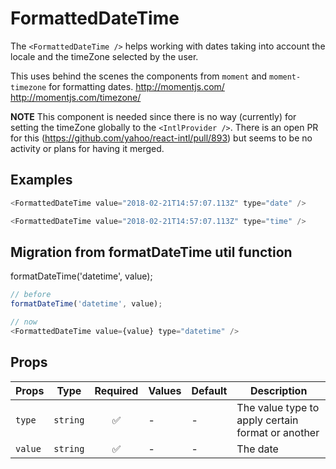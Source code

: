 # FormattedDateTime

The `<FormattedDateTime />` helps working with dates taking into account the locale
and the timeZone selected by the user.

This uses behind the scenes the components from `moment` and `moment-timezone` for formatting dates.
http://momentjs.com/
http://momentjs.com/timezone/

**NOTE**
This component is needed since there is no way (currently) for setting the timeZone globally to the `<IntlProvider />`.
There is an open PR for this (https://github.com/yahoo/react-intl/pull/893) but seems to be no activity or plans for having it
merged.

## Examples

```js
<FormattedDateTime value="2018-02-21T14:57:07.113Z" type="date" />
```

```js
<FormattedDateTime value="2018-02-21T14:57:07.113Z" type="time" />
```

## Migration from formatDateTime util function

formatDateTime('datetime', value);

```js
// before
formatDateTime('datetime', value);
```

```js
// now
<FormattedDateTime value={value} type="datetime" />
```

## Props

| Props   | Type     | Required | Values | Default | Description                                       |
| ------- | -------- | :------: | ------ | ------- | ------------------------------------------------- |
| `type`  | `string` |    ✅    | -      | -       | The value type to apply certain format or another |
| `value` | `string` |    ✅    | -      | -       | The date                                          |
